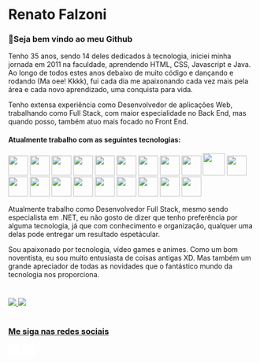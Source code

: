 # Renato Falzoni

### 🤘Seja bem vindo ao meu Github

Tenho 35 anos, sendo 14 deles dedicados à tecnologia, iniciei minha jornada em 2011 na faculdade, aprendendo HTML, CSS, Javascript e Java. Ao longo de todos estes anos debaixo de muito código e dançando e rodando (Ma oee! Kkkk), fui cada dia me apaixonando cada vez mais pela área e cada novo aprendizado, uma conquista para vida.

Tenho extensa experiência como Desenvolvedor de aplicações Web, trabalhando como Full Stack, com maior especialidade no Back End, mas quando posso, também atuo mais focado no Front End.

#### Atualmente trabalho com as seguintes tecnologias:
<img loading="lazy" src="https://cdn.jsdelivr.net/gh/devicons/devicon@latest/icons/csharp/csharp-original.svg" width=40 height=40 /> <img loading="lazy" src="https://cdn.jsdelivr.net/gh/devicons/devicon@latest/icons/visualbasic/visualbasic-original.svg" width=40 height=40 /> <img loading="lazy" src="https://cdn.jsdelivr.net/gh/devicons/devicon@latest/icons/dot-net/dot-net-plain.svg" width=40 height=40 /> <img loading="lazy" src="https://cdn.jsdelivr.net/gh/devicons/devicon@latest/icons/dotnetcore/dotnetcore-original.svg" width=40 height=40 /> <img loading="lazy" src="https://cdn.jsdelivr.net/gh/devicons/devicon@latest/icons/java/java-original.svg" width=40 height=40 /> <img loading="lazy" src="https://cdn.jsdelivr.net/gh/devicons/devicon@latest/icons/spring/spring-original.svg" width=40 height=40 /> <img loading="lazy" src="https://cdn.jsdelivr.net/gh/devicons/devicon@latest/icons/php/php-original.svg" width=40 height=40 /> <img loading="lazy" src="https://cdn.jsdelivr.net/gh/devicons/devicon@latest/icons/laravel/laravel-original.svg" width=40 height=40 /> <img loading="lazy" src="https://cdn.jsdelivr.net/gh/devicons/devicon@latest/icons/nodejs/nodejs-original.svg" width=40 height=40 /> <img loading="lazy" src="https://cdn.jsdelivr.net/gh/devicons/devicon@latest/icons/angular/angular-original.svg" width=45 height=45 /> <img loading="lazy" src="https://cdn.jsdelivr.net/gh/devicons/devicon@latest/icons/react/react-original.svg" width=40 height=40 /> <img loading="lazy" src="https://cdn.jsdelivr.net/gh/devicons/devicon@latest/icons/nextjs/nextjs-original.svg" width=40 height=40 /> <img loading="lazy" src="https://cdn.jsdelivr.net/gh/devicons/devicon@latest/icons/vuejs/vuejs-original.svg" width=40 height=40 /> <img loading="lazy" src="https://cdn.jsdelivr.net/gh/devicons/devicon@latest/icons/nuxtjs/nuxtjs-original.svg" width=40 height=40 /> <img loading="lazy" src="https://cdn.jsdelivr.net/gh/devicons/devicon@latest/icons/git/git-original.svg" width=40 height=40 /> <img loading="lazy" src="https://cdn.jsdelivr.net/gh/devicons/devicon@latest/icons/docker/docker-plain.svg" width=40 height=40 /> <img loading="lazy" src="https://cdn.jsdelivr.net/gh/devicons/devicon@latest/icons/microsoftsqlserver/microsoftsqlserver-plain.svg" width=40 height=40 /> <img loading="lazy" src="https://cdn.jsdelivr.net/gh/devicons/devicon@latest/icons/mysql/mysql-original.svg" width=40 height=40 /> <img loading="lazy" src="https://cdn.jsdelivr.net/gh/devicons/devicon@latest/icons/postgresql/postgresql-plain.svg" width=40 height=40 /> <img loading="lazy" src="https://cdn.jsdelivr.net/gh/devicons/devicon@latest/icons/mongodb/mongodb-plain.svg" width=40 height=40 />

Atualmente trabalho como Desenvolvedor Full Stack, mesmo sendo especialista em .NET, eu não gosto de dizer que tenho preferência por alguma tecnologia, já que com conhecimento e organização, qualquer uma delas pode entregar um resultado espetácular.

Sou apaixonado por tecnologia, vídeo games e animes. Como um bom noventista, eu sou muito entusiasta de coisas antigas XD. Mas também um grande apreciador de todas as novidades que o fantástico mundo da tecnologia nos proporciona.

# 
<div>
<a href="https://github.com/rfalzoni13">
<img loading="lazy" height="180em" src="https://github-readme-stats.vercel.app/api?username=rfalzoni13&custom_title=My%20Statistics&show_icons=true&theme=dark&include_all_commits=true&count_private=true"/>
<img loading="lazy" height="180em" src="https://github-readme-stats.vercel.app/api/top-langs/?username=rfalzoni13&layout=compact&langs_count=7&custom_title=My%20Languages&theme=dark&card_width=500"/>
</div>

#
### Me siga nas redes sociais
<div>
<a href="https://instagram.com/renatofalzoni13" target="_blank"><img width="25em" loading="lazy" src="https://raw.githubusercontent.com/Aakarsh-B/trying-repos/master/insta.svg" target="_blank"></a>
<a href="https://www.linkedin.com/in/renato-falzoni" target="_blank"><img width="25em" loading="lazy" src="https://raw.githubusercontent.com/Aakarsh-B/trying-repos/master/linkedin.svg" target="_blank"></a>   
</div>

          
          
